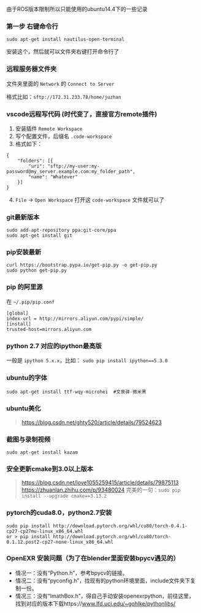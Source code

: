 由于ROS版本限制所以只能使用的ubuntu14.4下的一些记录

### 第一步 右键命令行
```
sudo apt-get install nautilus-open-terminal
```
安装这个，然后就可以文件夹右键打开命令行了

### 远程服务器文件夹
文件夹里面的 `Network` 的 `Connect to Server`

格式比如：`sftp://172.31.233.78/home/juzhan`

### vscode远程写代码 (时代变了，直接官方remote插件)
1. 安装插件 `Remote Workspace`
2. 写个配置文件，后缀名 `.code-workspace`
3. 格式如下：
```
{
    "folders": [{
        "uri": "sftp://my-user:my-password@my_server.example.com:my_folder_path",
        "name": "Whatever"
    }]
}
```
4. `File` -> `Open Workspace` 打开这 `code-workspace` 文件就可以了

### git最新版本
```
sudo add-apt-repository ppa:git-core/ppa
sudo apt-get install git
```

### pip安装最新
```
curl https://bootstrap.pypa.io/get-pip.py -o get-pip.py 
sudo python get-pip.py
```

### pip 的阿里源
在 `~/.pip/pip.conf`
```
[global]
index-url = http://mirrors.aliyun.com/pypi/simple/                          
[install]
trusted-host=mirrors.aliyun.com
```

### python 2.7 对应的ipython最高版
一般是 `ipython 5.x.x`，比如： `sudo pip install ipython==5.3.0`

### ubuntu的字体
`sudo apt-get install ttf-wqy-microhei  #文泉驿-微米黑`

### ubuntu美化
> https://blog.csdn.net/ghty520/article/details/79524623

### 截图与录制视频
`sudo apt-get install kazam`

### 安全更新cmake到3.0以上版本
> https://blog.csdn.net/love1055259415/article/details/79875113
> https://zhuanlan.zhihu.com/p/93480024
> 完美的一句：`sudo pip install --upgrade cmake==3.13.2`

### pytorch的cuda8.0，python2.7安装
```
sudo pip install http://download.pytorch.org/whl/cu80/torch-0.4.1-cp27-cp27mu-linux_x86_64.whl
or > pip install http://download.pytorch.org/whl/cu80/torch-0.1.12.post2-cp27-none-linux_x86_64.whl
```

### OpenEXR 安装问题（为了在blender里面安装bpycv遇见的）

+ 情况一：没有“Python.h”，参考bpycv的链接。
+ 情况二：没有“pyconfig.h”，找现有的python环境里面，include文件夹下复制一份。
+ 情况三：没有“ImathBox.h”，得自己手动安装openexrpython，前往这里，找到对应的版本下载https://www.lfd.uci.edu/~gohlke/pythonlibs/

